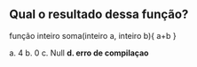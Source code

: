 ## Qual o resultado dessa função?


função inteiro soma(inteiro a, inteiro b){
    a+b
}

a. 4
b. 0
c. Null
**d. erro de compilaçao**